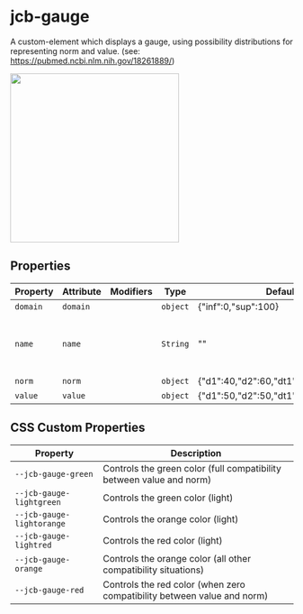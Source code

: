 
# jcb-gauge

A custom-element which displays a gauge, using possibility distributions for representing norm and value.
(see: https://pubmed.ncbi.nlm.nih.gov/18261889/)

<img src="https://jcbuisson.github.io/assets/gauge.png" height="300" />


## Properties

| Property                         | Attribute | Modifiers | Type                           | Default                                 | Description                                      |
|----------------------------------|-----------|-----------|--------------------------------|-----------------------------------------|--------------------------------------------------|
| `domain`                         | `domain`  |           | `object`                       | {"inf":0,"sup":100}                     |                                                  |
| `name`                           | `name`    |           | `String`                       | ""                                      | The text to display on the lower part of the gauge |
| `norm`                           | `norm`    |           | `object`                       | {"d1":40,"d2":60,"dt1":5,"dt2":5,"h":0} |                                                  |
| `value`                          | `value`   |           | `object`                       | {"d1":50,"d2":50,"dt1":2,"dt2":2,"h":0} |                                                  |


## CSS Custom Properties

| Property                  | Description                                      |
|---------------------------|--------------------------------------------------|
| `--jcb-gauge-green`       | Controls the green color (full compatibility between value and norm) |
| `--jcb-gauge-lightgreen`  | Controls the green color (light)                 |
| `--jcb-gauge-lightorange` | Controls the orange color (light)                |
| `--jcb-gauge-lightred`    | Controls the red color (light)                   |
| `--jcb-gauge-orange`      | Controls the orange color (all other compatibility situations) |
| `--jcb-gauge-red`         | Controls the red color (when zero compatibility between value and norm) |
